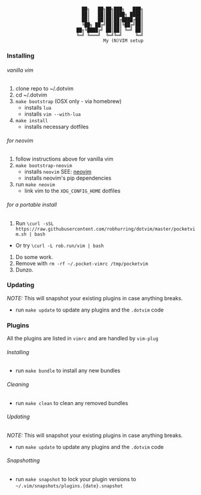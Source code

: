 ```
                            ██╗   ██╗██╗███╗   ███╗
                            ██║   ██║██║████╗ ████║
                            ██║   ██║██║██╔████╔██║
                            ╚██╗ ██╔╝██║██║╚██╔╝██║
                          ██╗╚████╔╝ ██║██║ ╚═╝ ██║
                          ╚═╝ ╚═══╝  ╚═╝╚═╝     ╚═╝
                                    My (N)VIM setup
```

### Installing

###### vanilla vim

1. clone repo to ~/.dotvim
1. cd ~/.dotvim
1. `make bootstrap` (OSX only - via homebrew)
    * installs `lua`
    * installs `vim --with-lua`
1. `make install`
    * installs necessary dotfiles

###### for neovim

1. follow instructions above for vanilla vim
1. `make bootstrap-neovim`
    * installs `neovim` SEE: [neovim](https://github.com/neovim/homebrew-neovim/blob/master/README.md)
    * installs neovim's pip dependencies
1. run `make neovim`
    * link vim to the `XDG_CONFIG_HOME` dotfiles

###### for a portable install

1. Run `\curl -sSL https://raw.githubusercontent.com/robhurring/dotvim/master/pocketvim.sh | bash`
  * Or try `\curl -L rob.run/vim | bash`
1. Do some work.
1. Remove with `rm -rf ~/.pocket-vimrc /tmp/pocketvim`
1. Dunzo.

### Updating

*NOTE:* This will snapshot your existing plugins in case anything breaks.

* run `make update` to update any plugins and the `.dotvim` code

### Plugins

All the plugins are listed in `vimrc` and are handled by `vim-plug`

###### Installing

* run `make bundle` to install any new bundles

###### Cleaning

* run `make clean` to clean any removed bundles

###### Updating

*NOTE:* This will snapshot your existing plugins in case anything breaks.

* run `make update` to update any plugins and the `.dotvim` code

###### Snapshotting

* run `make snapshot` to lock your plugin versions to `~/.vim/snapshots/plugins.{date}.snapshot`

